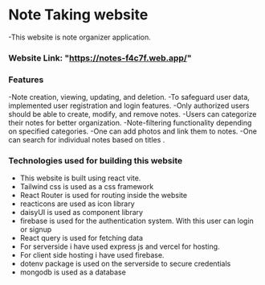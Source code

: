 # Note Taking website

-This website is note organizer application.

### Website Link: "https://notes-f4c7f.web.app/"

### Features

-Note creation, viewing, updating, and deletion.
-To safeguard user data, implemented user registration and login features.
-Only authorized users should be able to create, modify, and remove notes.
-Users can categorize their notes for better organization.
-Note-filtering functionality depending on specified categories.
-One can add photos and link them to notes.
-One can search for individual notes based on titles .

### Technologies used for building this website

- This website is built using react vite.
- Tailwind css is used as a css framework
- React Router is used for routing inside the website
- reacticons are used as icon library
- daisyUI is used as component library
- firebase is used for the authentication system. With this user can login or signup
- React query is used for fetching data
- For serverside i have used express js and vercel for hosting.
- For client side hosting i have used firebase.
- dotenv package is used on the serverside to secure credentials
- mongodb is used as a database
